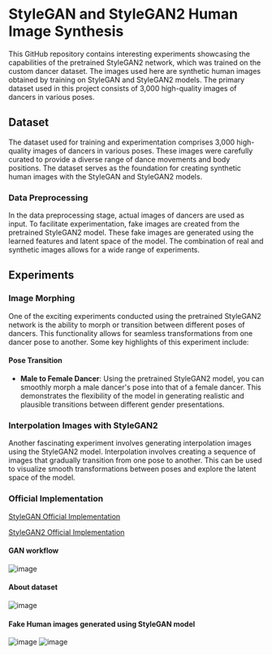 
# StyleGAN and StyleGAN2 Human Image Synthesis

This GitHub repository contains interesting experiments showcasing the capabilities of the pretrained StyleGAN2 network, which was trained on the custom dancer dataset. The images used here are synthetic human images obtained by training on StyleGAN and StyleGAN2 models. The primary dataset used in this project consists of 3,000 high-quality images of dancers in various poses. 

## Dataset
The dataset used for training and experimentation comprises 3,000 high-quality images of dancers in various poses. These images were carefully curated to provide a diverse range of dance movements and body positions. The dataset serves as the foundation for creating synthetic human images with the StyleGAN and StyleGAN2 models.

### Data Preprocessing
In the data preprocessing stage, actual images of dancers are used as input. To facilitate experimentation, fake images are created from the pretrained StyleGAN2 model. These fake images are generated using the learned features and latent space of the model. The combination of real and synthetic images allows for a wide range of experiments.

## Experiments
### Image Morphing
One of the exciting experiments conducted using the pretrained StyleGAN2 network is the ability to morph or transition between different poses of dancers. This functionality allows for seamless transformations from one dancer pose to another. Some key highlights of this experiment include:

#### Pose Transition
- **Male to Female Dancer**: Using the pretrained StyleGAN2 model, you can smoothly morph a male dancer's pose into that of a female dancer. This demonstrates the flexibility of the model in generating realistic and plausible transitions between different gender presentations.

### Interpolation Images with StyleGAN2
Another fascinating experiment involves generating interpolation images using the StyleGAN2 model. Interpolation involves creating a sequence of images that gradually transition from one pose to another. This can be used to visualize smooth transformations between poses and explore the latent space of the model.

### Official Implementation
[StyleGAN Official Implementation](https://github.com/NVlabs/stylegan)

[StyleGAN2 Official Implementation](https://github.com/NVlabs/stylegan2)





#### GAN workflow

![image](https://user-images.githubusercontent.com/74066072/217257825-d4b13ca0-08e6-42b5-bf61-7939a60d6ccf.png)


#### About dataset

![image](https://user-images.githubusercontent.com/74066072/217257569-a0b3c815-70fb-470f-b63a-b3961fceb2f1.png)

#### Fake Human images generated using StyleGAN model

![image](https://user-images.githubusercontent.com/74066072/217258304-e0acdd6f-c44e-4c76-bc01-e6ea9afa7a44.png)
![image](https://user-images.githubusercontent.com/74066072/217258355-d99f173a-de29-4895-9947-046cab80f6c4.png)




